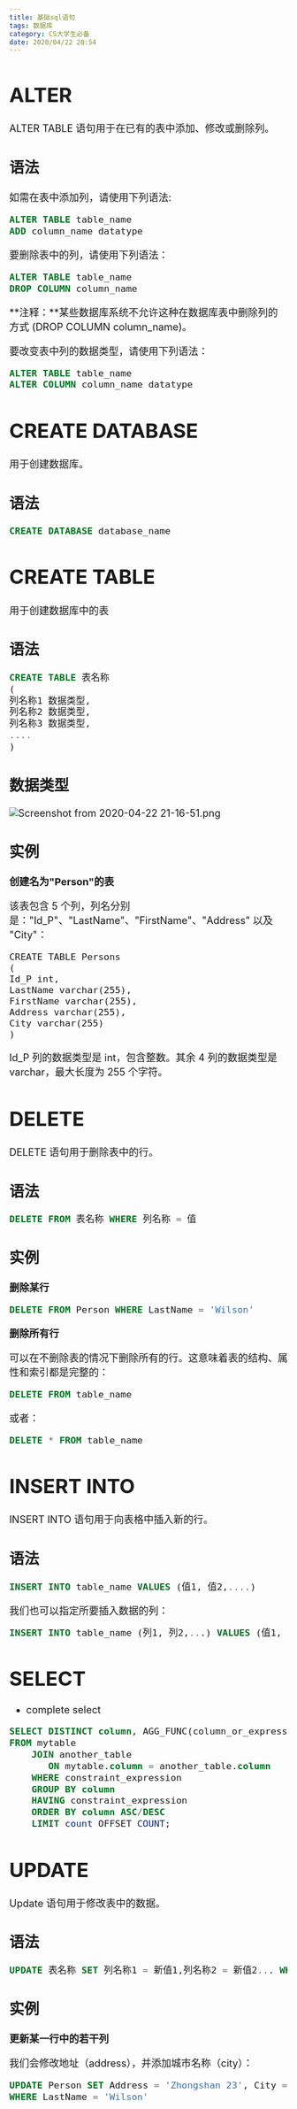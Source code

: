 ```yaml
---
title: 基础sql语句
tags: 数据库
category: CS大学生必备
date: 2020/04/22 20:54
---
```


<font size=4>

# ALTER

ALTER TABLE 语句用于在已有的表中添加、修改或删除列。

## 语法

如需在表中添加列，请使用下列语法:

```sql
ALTER TABLE table_name
ADD column_name datatype
```

要删除表中的列，请使用下列语法：

```sql
ALTER TABLE table_name 
DROP COLUMN column_name
```

**注释：**某些数据库系统不允许这种在数据库表中删除列的方式 (DROP COLUMN column_name)。

要改变表中列的数据类型，请使用下列语法：

```sql
ALTER TABLE table_name
ALTER COLUMN column_name datatype
```

# CREATE DATABASE

 用于创建数据库。

## 语法

```sql
CREATE DATABASE database_name
```

# CREATE TABLE

用于创建数据库中的表

## 语法

```sql
CREATE TABLE 表名称
(
列名称1 数据类型,
列名称2 数据类型,
列名称3 数据类型,
....
)
```

## 数据类型

![Screenshot from 2020-04-22 21-16-51.png](https://i.loli.net/2020/04/22/zH6Z7SpLkoFWYws.png)

## 实例

**创建名为"Person"的表**

该表包含 5 个列，列名分别是："Id_P"、"LastName"、"FirstName"、"Address" 以及 "City"：

```
CREATE TABLE Persons
(
Id_P int,
LastName varchar(255),
FirstName varchar(255),
Address varchar(255),
City varchar(255)
)
```

Id_P 列的数据类型是 int，包含整数。其余 4 列的数据类型是 varchar，最大长度为 255 个字符。

# DELETE

DELETE 语句用于删除表中的行。

## 语法

```sql
DELETE FROM 表名称 WHERE 列名称 = 值
```

## 实例

**删除某行**

```sql
DELETE FROM Person WHERE LastName = 'Wilson' 
```

**删除所有行**

可以在不删除表的情况下删除所有的行。这意味着表的结构、属性和索引都是完整的：

```sql
DELETE FROM table_name
```

或者：

```sql
DELETE * FROM table_name
```

# INSERT INTO

INSERT INTO 语句用于向表格中插入新的行。

## 语法

```sql
INSERT INTO table_name VALUES (值1, 值2,....)
```

我们也可以指定所要插入数据的列：

```sql
INSERT INTO table_name (列1, 列2,...) VALUES (值1, 值2,....)
```

# SELECT

- complete select

```sql
SELECT DISTINCT column, AGG_FUNC(column_or_expression), … 
FROM mytable    
    JOIN another_table      
       ON mytable.column = another_table.column  
    WHERE constraint_expression    
    GROUP BY column   
    HAVING constraint_expression   
    ORDER BY column ASC/DESC   
    LIMIT count OFFSET COUNT;
```

# UPDATE

Update 语句用于修改表中的数据。

## 语法

```sql
UPDATE 表名称 SET 列名称1 = 新值1,列名称2 = 新值2... WHERE 列名称 = 某值
```

## 实例

**更新某一行中的若干列**

我们会修改地址（address），并添加城市名称（city）：

```sql
UPDATE Person SET Address = 'Zhongshan 23', City = 'Nanjing'
WHERE LastName = 'Wilson'
```



